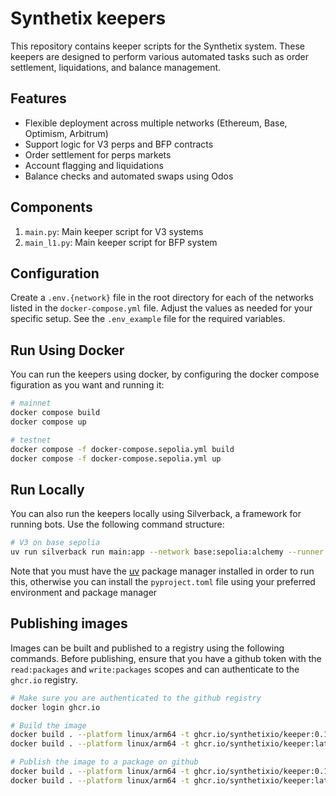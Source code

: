 # Synthetix keepers

This repository contains keeper scripts for the Synthetix system. These keepers are designed to perform various automated tasks such as order settlement, liquidations, and balance management.

## Features

- Flexible deployment across multiple networks (Ethereum, Base, Optimism, Arbitrum)
- Support logic for V3 perps and BFP contracts
- Order settlement for perps markets
- Account flagging and liquidations
- Balance checks and automated swaps using Odos

## Components

1. `main.py`: Main keeper script for V3 systems
1. `main_l1.py`: Main keeper script for BFP system

## Configuration

Create a `.env.{network}` file in the root directory for each of the networks listed in the `docker-compose.yml` file. Adjust the values as needed for your specific setup. See the `.env_example` file for the required variables.

## Run Using Docker

You can run the keepers using docker, by configuring the docker compose figuration as you want and running it:

```bash
# mainnet
docker compose build
docker compose up

# testnet
docker compose -f docker-compose.sepolia.yml build
docker compose -f docker-compose.sepolia.yml up
```

## Run Locally

You can also run the keepers locally using Silverback, a framework for running bots. Use the following command structure:

```bash
# V3 on base sepolia
uv run silverback run main:app --network base:sepolia:alchemy --runner silverback.runner:WebsocketRunner
```

Note that you must have the [uv](https://github.com/astral-sh/uv) package manager installed in order to run this, otherwise you can install the `pyproject.toml` file using your preferred environment and package manager

## Publishing images

Images can be built and published to a registry using the following commands. Before publishing, ensure that you have a github token with the `read:packages` and `write:packages` scopes and can authenticate to the `ghcr.io` registry.

```bash
# Make sure you are authenticated to the github registry
docker login ghcr.io

# Build the image
docker build . --platform linux/arm64 -t ghcr.io/synthetixio/keeper:0.1.0-test
docker build . --platform linux/arm64 -t ghcr.io/synthetixio/keeper:latest

# Publish the image to a package on github
docker build . --platform linux/arm64 -t ghcr.io/synthetixio/keeper:0.1.0-test
docker build . --platform linux/arm64 -t ghcr.io/synthetixio/keeper:latest
```
